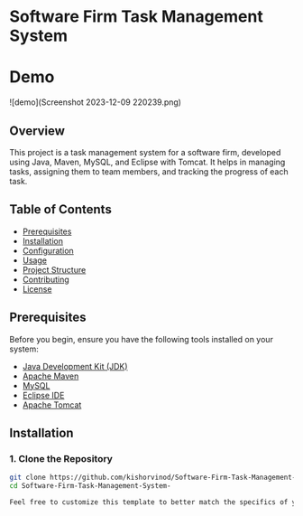 # Software Firm Task Management System

# Demo
![demo](Screenshot 2023-12-09 220239.png)

## Overview
This project is a task management system for a software firm, developed using Java, Maven, MySQL, and Eclipse with Tomcat. It helps in managing tasks, assigning them to team members, and tracking the progress of each task.

## Table of Contents
- [Prerequisites](#prerequisites)
- [Installation](#installation)
- [Configuration](#configuration)
- [Usage](#usage)
- [Project Structure](#project-structure)
- [Contributing](#contributing)
- [License](#license)

## Prerequisites
Before you begin, ensure you have the following tools installed on your system:
- [Java Development Kit (JDK)](https://www.oracle.com/java/technologies/javase-downloads.html)
- [Apache Maven](https://maven.apache.org/install.html)
- [MySQL](https://dev.mysql.com/downloads/mysql/)
- [Eclipse IDE](https://www.eclipse.org/downloads/)
- [Apache Tomcat](http://tomcat.apache.org/download-90.cgi)

## Installation

### 1. Clone the Repository
```sh
git clone https://github.com/kishorvinod/Software-Firm-Task-Management-System-.git
cd Software-Firm-Task-Management-System-

Feel free to customize this template to better match the specifics of your project. This README provides a clear overview of the project, instructions for setting up the development environment, and guidance on how to contribute.
